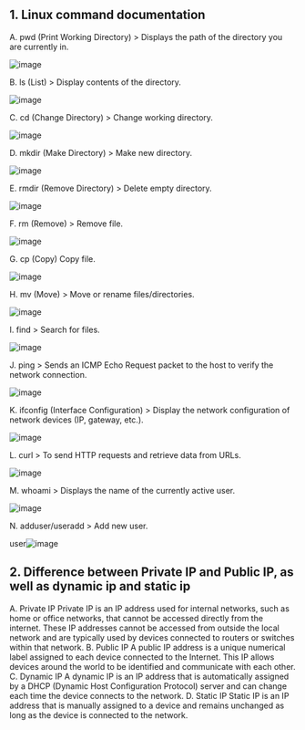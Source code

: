## 1. Linux command documentation
A. pwd (Print Working Directory) > Displays the path of the directory you are currently in.

![image](https://github.com/user-attachments/assets/52785fb3-ec4e-450f-8d7a-5fba3baba8c2)

B. ls (List) > Display contents of the directory.

![image](https://github.com/user-attachments/assets/fd5ff29e-510a-4a6c-8867-9fe3fb697a7b)

C. cd (Change Directory) > Change working directory.

![image](https://github.com/user-attachments/assets/f4fba387-eb5e-4863-80ea-c44bf7db9b71)

D. mkdir (Make Directory) > Make new directory.

![image](https://github.com/user-attachments/assets/6e6a51cc-7358-4c37-a75f-55fa2edcaf3f)

E. rmdir (Remove Directory) > Delete empty directory.

![image](https://github.com/user-attachments/assets/9cb49139-a681-42fe-9887-94482b9f4841)

F. rm (Remove) > Remove file.

![image](https://github.com/user-attachments/assets/1f5725b8-2328-40cb-8662-9d159fd05028)

G. cp (Copy) Copy file.

![image](https://github.com/user-attachments/assets/a04d3180-fc75-4460-8595-3ba70084db65)

H. mv (Move) > Move or rename files/directories.

![image](https://github.com/user-attachments/assets/cfcf1b16-b3a1-4918-a42a-32a42c6eb85a)

I. find > Search for files.

![image](https://github.com/user-attachments/assets/94f0038d-f747-4794-bf70-539780d2cf5d)

J. ping > Sends an ICMP Echo Request packet to the host to verify the network connection.

![image](https://github.com/user-attachments/assets/52a65a3f-5b15-41a7-a8a6-2fac5be47868)

K. ifconfig (Interface Configuration) > Display the network configuration of network devices (IP, gateway, etc.).

![image](https://github.com/user-attachments/assets/871fb551-d22e-46cc-9f70-266880e414d0)

L. curl > To send HTTP requests and retrieve data from URLs.

![image](https://github.com/user-attachments/assets/ec2a52a9-51c2-4121-9385-f193a1cea3b8)

M. whoami > Displays the name of the currently active user.

![image](https://github.com/user-attachments/assets/eb5b80c7-de1d-4658-9c39-fdf88a04cb35)

N. adduser/useradd > Add new user.

user![image](https://github.com/user-attachments/assets/67849b17-f7ef-475c-9ed7-9994449fef9f)


## 2. Difference between Private IP and Public IP, as well as dynamic ip and static ip
A. Private IP
Private IP is an IP address used for internal networks, such as home or office networks, that cannot be accessed directly from the internet. These IP addresses cannot be accessed from outside the local network and are typically used by devices connected to routers or switches within that network.
B. Public IP
A public IP address is a unique numerical label assigned to each device connected to the Internet. This IP allows devices around the world to be identified and communicate with each other. 
C. Dynamic IP
A dynamic IP is an IP address that is automatically assigned by a DHCP (Dynamic Host Configuration Protocol) server and can change each time the device connects to the network.
D. Static IP
Static IP is an IP address that is manually assigned to a device and remains unchanged as long as the device is connected to the network.
